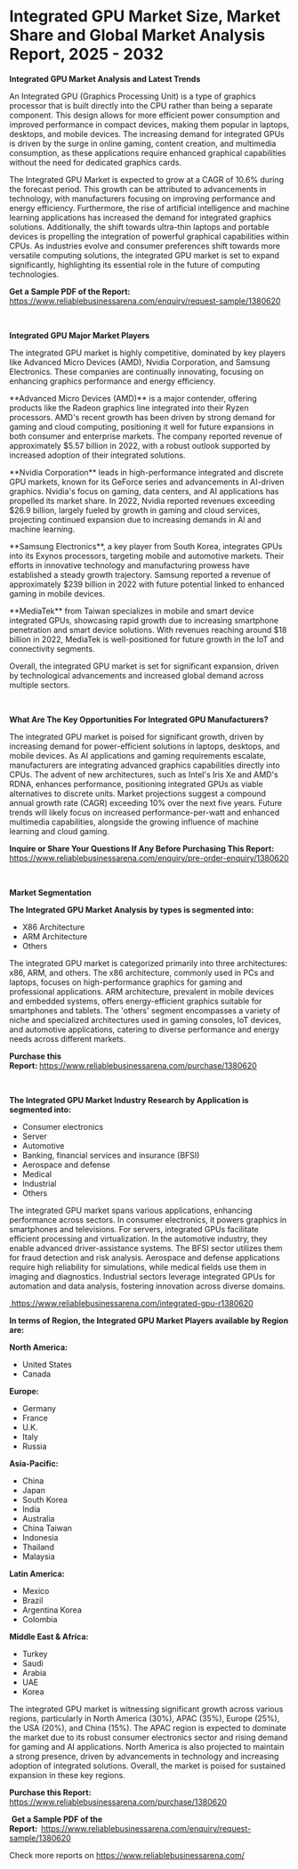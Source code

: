 <p><h1>Integrated GPU Market Size, Market Share and Global Market Analysis Report, 2025 - 2032</h1></p><p><strong>Integrated GPU Market Analysis and Latest Trends</strong></p>
<p><p>An Integrated GPU (Graphics Processing Unit) is a type of graphics processor that is built directly into the CPU rather than being a separate component. This design allows for more efficient power consumption and improved performance in compact devices, making them popular in laptops, desktops, and mobile devices. The increasing demand for integrated GPUs is driven by the surge in online gaming, content creation, and multimedia consumption, as these applications require enhanced graphical capabilities without the need for dedicated graphics cards.</p><p>The Integrated GPU Market is expected to grow at a CAGR of 10.6% during the forecast period. This growth can be attributed to advancements in technology, with manufacturers focusing on improving performance and energy efficiency. Furthermore, the rise of artificial intelligence and machine learning applications has increased the demand for integrated graphics solutions. Additionally, the shift towards ultra-thin laptops and portable devices is propelling the integration of powerful graphical capabilities within CPUs. As industries evolve and consumer preferences shift towards more versatile computing solutions, the integrated GPU market is set to expand significantly, highlighting its essential role in the future of computing technologies.</p></p>
<p><strong>Get a Sample PDF of the Report:&nbsp;</strong> <a href="https://www.reliablebusinessarena.com/enquiry/request-sample/1380620?utm_campaign=2225&utm_medium=2&utm_source=Github&utm_content=ia&utm_term=11022025&utm_id=integrated-gpu">https://www.reliablebusinessarena.com/enquiry/request-sample/1380620</a></p>
<p>&nbsp;</p>
<p><strong>Integrated GPU Major Market Players</strong></p>
<p><p>The integrated GPU market is highly competitive, dominated by key players like Advanced Micro Devices (AMD), Nvidia Corporation, and Samsung Electronics. These companies are continually innovating, focusing on enhancing graphics performance and energy efficiency.</p><p>**Advanced Micro Devices (AMD)** is a major contender, offering products like the Radeon graphics line integrated into their Ryzen processors. AMD's recent growth has been driven by strong demand for gaming and cloud computing, positioning it well for future expansions in both consumer and enterprise markets. The company reported revenue of approximately $5.57 billion in 2022, with a robust outlook supported by increased adoption of their integrated solutions.</p><p>**Nvidia Corporation** leads in high-performance integrated and discrete GPU markets, known for its GeForce series and advancements in AI-driven graphics. Nvidia's focus on gaming, data centers, and AI applications has propelled its market share. In 2022, Nvidia reported revenues exceeding $26.9 billion, largely fueled by growth in gaming and cloud services, projecting continued expansion due to increasing demands in AI and machine learning.</p><p>**Samsung Electronics**, a key player from South Korea, integrates GPUs into its Exynos processors, targeting mobile and automotive markets. Their efforts in innovative technology and manufacturing prowess have established a steady growth trajectory. Samsung reported a revenue of approximately $239 billion in 2022 with future potential linked to enhanced gaming in mobile devices.</p><p>**MediaTek** from Taiwan specializes in mobile and smart device integrated GPUs, showcasing rapid growth due to increasing smartphone penetration and smart device solutions. With revenues reaching around $18 billion in 2022, MediaTek is well-positioned for future growth in the IoT and connectivity segments.</p><p>Overall, the integrated GPU market is set for significant expansion, driven by technological advancements and increased global demand across multiple sectors.</p></p>
<p>&nbsp;</p>
<p><strong>What Are The Key Opportunities For Integrated GPU Manufacturers?</strong></p>
<p><p>The integrated GPU market is poised for significant growth, driven by increasing demand for power-efficient solutions in laptops, desktops, and mobile devices. As AI applications and gaming requirements escalate, manufacturers are integrating advanced graphics capabilities directly into CPUs. The advent of new architectures, such as Intel's Iris Xe and AMD's RDNA, enhances performance, positioning integrated GPUs as viable alternatives to discrete units. Market projections suggest a compound annual growth rate (CAGR) exceeding 10% over the next five years. Future trends will likely focus on increased performance-per-watt and enhanced multimedia capabilities, alongside the growing influence of machine learning and cloud gaming.</p></p>
<p><strong>Inquire or Share Your Questions If Any Before Purchasing This Report:</strong> <a href="https://www.reliablebusinessarena.com/enquiry/pre-order-enquiry/1380620?utm_campaign=2225&utm_medium=2&utm_source=Github&utm_content=ia&utm_term=11022025&utm_id=integrated-gpu">https://www.reliablebusinessarena.com/enquiry/pre-order-enquiry/1380620</a></p>
<p>&nbsp;</p>
<p><strong>Market Segmentation</strong></p>
<p><strong>The Integrated GPU Market Analysis by types is segmented into:</strong></p>
<p><ul><li>X86 Architecture</li><li>ARM Architecture</li><li>Others</li></ul></p>
<p><p>The integrated GPU market is categorized primarily into three architectures: x86, ARM, and others. The x86 architecture, commonly used in PCs and laptops, focuses on high-performance graphics for gaming and professional applications. ARM architecture, prevalent in mobile devices and embedded systems, offers energy-efficient graphics suitable for smartphones and tablets. The 'others' segment encompasses a variety of niche and specialized architectures used in gaming consoles, IoT devices, and automotive applications, catering to diverse performance and energy needs across different markets.</p></p>
<p><strong>Purchase this Report:&nbsp;</strong><a href="https://www.reliablebusinessarena.com/purchase/1380620?utm_campaign=2225&utm_medium=2&utm_source=Github&utm_content=ia&utm_term=11022025&utm_id=integrated-gpu">https://www.reliablebusinessarena.com/purchase/1380620</a></p>
<p>&nbsp;</p>
<p><strong>The Integrated GPU Market Industry Research by Application is segmented into:</strong></p>
<p><ul><li>Consumer electronics</li><li>Server</li><li>Automotive</li><li>Banking, financial services and insurance (BFSI)</li><li>Aerospace and defense</li><li>Medical</li><li>Industrial</li><li>Others</li></ul></p>
<p><p>The integrated GPU market spans various applications, enhancing performance across sectors. In consumer electronics, it powers graphics in smartphones and televisions. For servers, integrated GPUs facilitate efficient processing and virtualization. In the automotive industry, they enable advanced driver-assistance systems. The BFSI sector utilizes them for fraud detection and risk analysis. Aerospace and defense applications require high reliability for simulations, while medical fields use them in imaging and diagnostics. Industrial sectors leverage integrated GPUs for automation and data analysis, fostering innovation across diverse domains.</p></p>
<p><a href="https://www.reliablebusinessarena.com/integrated-gpu-r1380620?utm_campaign=2225&utm_medium=2&utm_source=Github&utm_content=ia&utm_term=11022025&utm_id=integrated-gpu">&nbsp;https://www.reliablebusinessarena.com/integrated-gpu-r1380620</a></p>
<p><strong>In terms of Region, the Integrated GPU Market Players available by Region are:</strong></p>
<p>
    <p> <strong> North America: </strong>
        <ul>
            <li>United States</li>
            <li>Canada</li>
        </ul>
        </p> 
    <p> <strong> Europe: </strong>
        <ul>
            <li>Germany</li>
            <li>France</li>
            <li>U.K.</li>
            <li>Italy</li>
            <li>Russia</li>
        </ul>
        </p> 
    <p> <strong> Asia-Pacific: </strong>
        <ul>
            <li>China</li>
            <li>Japan</li>
            <li>South Korea</li>
            <li>India</li>
            <li>Australia</li>
            <li>China Taiwan</li>
            <li>Indonesia</li>
            <li>Thailand</li>
            <li>Malaysia</li>
        </ul>
        </p> 
    <p> <strong> Latin America: </strong>
        <ul>
            <li>Mexico</li>
            <li>Brazil</li>
            <li>Argentina Korea</li>
            <li>Colombia</li>
        </ul>
        </p> 
    <p> <strong> Middle East & Africa: </strong>
        <ul>
            <li>Turkey</li>
            <li>Saudi</li>
            <li>Arabia</li>
            <li>UAE</li>
            <li>Korea</li>
        </ul>
    </p>
    </p>
<p><p>The integrated GPU market is witnessing significant growth across various regions, particularly in North America (30%), APAC (35%), Europe (25%), the USA (20%), and China (15%). The APAC region is expected to dominate the market due to its robust consumer electronics sector and rising demand for gaming and AI applications. North America is also projected to maintain a strong presence, driven by advancements in technology and increasing adoption of integrated solutions. Overall, the market is poised for sustained expansion in these key regions.</p></p>
<p><strong>Purchase this Report: </strong><a href="https://www.reliablebusinessarena.com/purchase/1380620?utm_campaign=2225&utm_medium=2&utm_source=Github&utm_content=ia&utm_term=11022025&utm_id=integrated-gpu">https://www.reliablebusinessarena.com/purchase/1380620</a></p>
<p>&nbsp;<strong>Get a Sample PDF of the Report:&nbsp;&nbsp;</strong><a href="https://www.reliablebusinessarena.com/enquiry/request-sample/1380620?utm_campaign=2225&utm_medium=2&utm_source=Github&utm_content=ia&utm_term=11022025&utm_id=integrated-gpu">https://www.reliablebusinessarena.com/enquiry/request-sample/1380620</a></p>
<p><strong></strong></p>
<p>Check more reports on <a href="https://www.reliablebusinessarena.com/?utm_campaign=2225&utm_medium=2&utm_source=Github&utm_content=ia&utm_term=11022025&utm_id=integrated-gpu">https://www.reliablebusinessarena.com/</a></p>